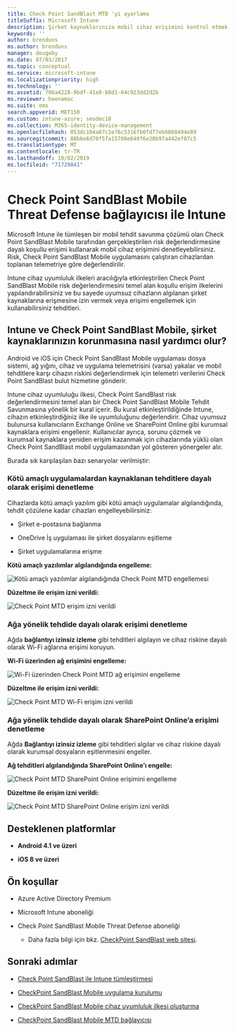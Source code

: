 ```yaml
---
title: Check Point SandBlast MTD 'yi ayarlama
titleSuffix: Microsoft Intune
description: Şirket kaynaklarınıza mobil cihaz erişimini kontrol etmek için Check Point SandBlast Mobile Threat Defense’i Intune ile tümleştirme hakkında bilgi edinin.
keywords: ''
author: brenduns
ms.author: brenduns
manager: dougeby
ms.date: 07/03/2017
ms.topic: conceptual
ms.service: microsoft-intune
ms.localizationpriority: high
ms.technology: ''
ms.assetid: 706a4228-9bdf-41e0-b8d1-64c923dd2d2b
ms.reviewer: heenamac
ms.suite: ems
search.appverid: MET150
ms.custom: intune-azure; seodec18
ms.collection: M365-identity-device-management
ms.openlocfilehash: 053dc104a67c1e76c5316fb0fd77eb6868494e89
ms.sourcegitcommit: 88b6e6d70f5fa15708e640f6e20b97a442ef07c5
ms.translationtype: MT
ms.contentlocale: tr-TR
ms.lasthandoff: 10/02/2019
ms.locfileid: "71729841"
---
```

# <a name="check-point-sandblast-mobile-threat-defense-connector-with-intune"></a>Check Point SandBlast Mobile Threat Defense bağlayıcısı ile Intune

Microsoft Intune ile tümleşen bir mobil tehdit savunma çözümü olan Check Point SandBlast Mobile tarafından gerçekleştirilen risk değerlendirmesine dayalı koşullu erişimi kullanarak mobil cihaz erişimini denetleyebilirsiniz. Risk, Check Point SandBlast Mobile uygulamasını çalıştıran cihazlardan toplanan telemetriye göre değerlendirilir.

Intune cihaz uyumluluk ilkeleri aracılığıyla etkinleştirilen Check Point SandBlast Mobile risk değerlendirmesini temel alan koşullu erişim ilkelerini yapılandırabilirsiniz ve bu sayede uyumsuz cihazların algılanan şirket kaynaklarına erişmesine izin vermek veya erişimi engellemek için kullanabilirsiniz tehditleri.

## <a name="how-do-intune-and-check-point-sandblast-mobile-help-protect-your-company-resources"></a>Intune ve Check Point SandBlast Mobile, şirket kaynaklarınızın korunmasına nasıl yardımcı olur?

Android ve iOS için Check Point SandBlast Mobile uygulaması dosya sistemi, ağ yığını, cihaz ve uygulama telemetrisini (varsa) yakalar ve mobil tehditlere karşı cihazın riskini değerlendirmek için telemetri verilerini Check Point SandBlast bulut hizmetine gönderir.

Intune cihaz uyumluluğu ilkesi, Check Point SandBlast risk değerlendirmesini temel alan bir Check Point SandBlast Mobile Tehdit Savunmasına yönelik bir kural içerir. Bu kural etkinleştirildiğinde Intune, cihazın etkinleştirdiğiniz ilke ile uyumluluğunu değerlendirir. Cihaz uyumsuz bulunursa kullanıcıların Exchange Online ve SharePoint Online gibi kurumsal kaynaklara erişimi engellenir. Kullanıcılar ayrıca, sorunu çözmek ve kurumsal kaynaklara yeniden erişim kazanmak için cihazlarında yüklü olan Check Point SandBlast mobil uygulamasından yol gösteren yönergeler alır.

<!-- ## Sample scenarios 
closing syntax for comment above is missing. Please insert closing syntax at intended location. -->

Burada sık karşılaşılan bazı senaryolar verilmiştir:

### <a name="control-access-based-on-threats-from-malicious-apps"></a>Kötü amaçlı uygulamalardan kaynaklanan tehditlere dayalı olarak erişimi denetleme

Cihazlarda kötü amaçlı yazılım gibi kötü amaçlı uygulamalar algılandığında, tehdit çözülene kadar cihazları engelleyebilirsiniz:

- Şirket e-postasına bağlanma

- OneDrive İş uygulaması ile şirket dosyalarını eşitleme

- Şirket uygulamalarına erişme

**Kötü amaçlı yazılımlar algılandığında engelleme:**

![Kötü amaçlı yazılımlar algılandığında Check Point MTD engellemesi](./media/checkpoint-sandblast-mobile-mobile-threat-defense-connector/checkpoint-MTD-2.PNG)

**Düzeltme ile erişim izni verildi:**

![Check Point MTD erişim izni verildi](./media/checkpoint-sandblast-mobile-mobile-threat-defense-connector/checkpoint-MTD-3.PNG)

### <a name="control-access-based-on-threat-to-network"></a>Ağa yönelik tehdide dayalı olarak erişimi denetleme

Ağda **bağlantıyı izinsiz izleme** gibi tehditleri algılayın ve cihaz riskine dayalı olarak Wi-Fi ağlarına erişimi koruyun.

**Wi-Fi üzerinden ağ erişimini engelleme:**

![Wi-Fi üzerinden Check Point MTD ağ erişimini engelleme](./media/checkpoint-sandblast-mobile-mobile-threat-defense-connector/checkpoint-MTD-4.PNG)

**Düzeltme ile erişim izni verildi:**

![Check Point MTD Wi-Fi erişim izni verildi](./media/checkpoint-sandblast-mobile-mobile-threat-defense-connector/checkpoint-MTD-5.PNG)

### <a name="control-access-to-sharepoint-online-based-on-threat-to-network"></a>Ağa yönelik tehdide dayalı olarak SharePoint Online’a erişimi denetleme

Ağda **Bağlantıyı izinsiz izleme** gibi tehditleri algılar ve cihaz riskine dayalı olarak kurumsal dosyaların eşitlenmesini engeller.

**Ağ tehditleri algılandığında SharePoint Online’ı engelle:**

![Check Point MTD SharePoint Online erişimini engelleme](./media/checkpoint-sandblast-mobile-mobile-threat-defense-connector/checkpoint-MTD-6.PNG)

**Düzeltme ile erişim izni verildi:**

![Check Point MTD SharePoint Online erişim izni verildi](./media/checkpoint-sandblast-mobile-mobile-threat-defense-connector/checkpoint-MTD-7.PNG)

## <a name="supported-platforms"></a>Desteklenen platformlar

- **Android 4.1 ve üzeri**

- **iOS 8 ve üzeri**

## <a name="pre-requisites"></a>Ön koşullar

- Azure Active Directory Premium

- Microsoft Intune aboneliği

- Check Point SandBlast Mobile Threat Defense aboneliği
  - Daha fazla bilgi için bkz. [CheckPoint SandBlast web sitesi](https://www.checkpoint.com/).

## <a name="next-steps"></a>Sonraki adımlar

- [Check Point SandBlast ile Intune tümleştirmesi](checkpoint-sandblast-mobile-mtd-connector-integration.md)

- [CheckPoint SandBlast Mobile uygulama kurulumu](mtd-apps-ios-app-configuration-policy-add-assign.md)

- [CheckPoint SandBlast Mobile cihaz uyumluluk ilkesi oluşturma](mtd-device-compliance-policy-create.md)

- [CheckPoint SandBlast Mobile MTD bağlayıcısı](mtd-connector-enable.md)
